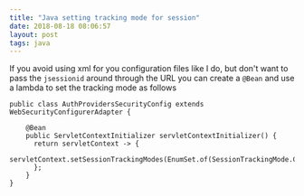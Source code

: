 ```yaml
---
title: "Java setting tracking mode for session"
date: 2018-08-18 08:06:57
layout: post
tags: java
---
```


If you avoid using xml for you configuration files like I do, but don't want to pass the `jsessionid` around through the URL you can create a `@Bean` and use a lambda to set the tracking mode as follows

    public class AuthProvidersSecurityConfig extends WebSecurityConfigurerAdapter {

        @Bean
        public ServletContextInitializer servletContextInitializer() {
          return servletContext -> {
            servletContext.setSessionTrackingModes(EnumSet.of(SessionTrackingMode.COOKIE));
          };
        }
    }
